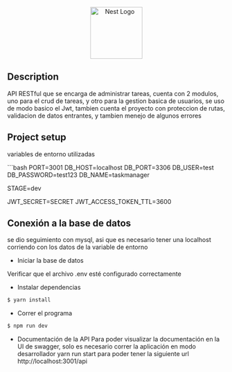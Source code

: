 <p align="center">
  <a href="http://nestjs.com/" target="blank"><img src="https://nestjs.com/img/logo-small.svg" width="120" alt="Nest Logo" /></a>
</p>

[circleci-image]: https://img.shields.io/circleci/build/github/nestjs/nest/master?token=abc123def456
[circleci-url]: https://circleci.com/gh/nestjs/nest

## Description

<p>
  API RESTful que se encarga de administrar tareas, cuenta con 2 modulos, uno para el crud de tareas, y otro para la gestion basica de usuarios, se uso de modo basico el Jwt, tambien cuenta el proyecto con proteccion de rutas, validacion de datos entrantes, y tambien menejo de algunos errores 
</p>

## Project setup

<p>variables de entorno utilizadas <p>
```bash
PORT=3001
DB_HOST=localhost
DB_PORT=3306
DB_USER=test
DB_PASSWORD=test123
DB_NAME=taskmanager

STAGE=dev

JWT_SECRET=SECRET
JWT_ACCESS_TOKEN_TTL=3600




## Conexión a la base de datos
<p>se dio seguimiento con mysql, asi que es necesario tener una localhost corriendo con los datos de la variable de entorno </p>

- Iniciar la base de datos
<p>Verificar que el archivo .env esté configurado correctamente</p>


- Instalar dependencias

```bash
$ yarn install
````

- Correr el programa

```bash
$ npm run dev
```

- Documentación de la API
  Para poder visualizar la documentación en la UI de swagger, solo es necesario correr la aplicación en modo desarrollador yarn run start para poder tener la siguiente url http://localhost:3001/api
